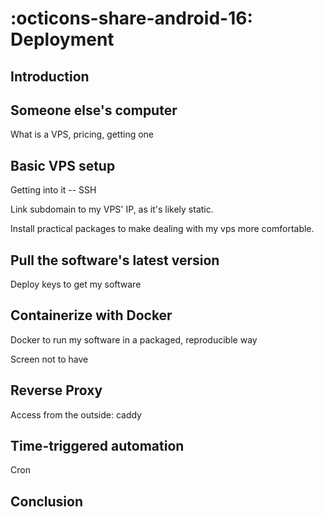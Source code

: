 # :octicons-share-android-16: Deployment

## Introduction

## Someone else's computer

What is a VPS, pricing, getting one

## Basic VPS setup

Getting into it -- SSH

Link subdomain to my VPS' IP, as it's likely static.

Install practical packages to make dealing with my vps more comfortable.

## Pull the software's latest version

Deploy keys to get my software

## Containerize with Docker

Docker to run my software in a packaged, reproducible way

Screen not to have 

## Reverse Proxy

Access from the outside: caddy

## Time-triggered automation

Cron

## Conclusion

